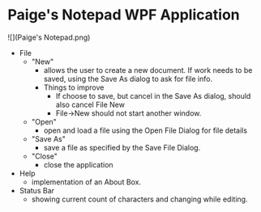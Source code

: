 # Paige's Notepad WPF Application
![](Paige's Notepad.png)
- File 
  - "New" 
    - allows the user to create a new document. If work needs to be saved, using the Save As dialog to ask for file info.
    - Things to improve
      -  If choose to save, but cancel in the Save As dialog, should also cancel File New
      -  File->New should not start another window.
  - "Open" 
    - open and load a file using the Open File Dialog for file details
  - "Save As"
    - save a file as specified by the Save File Dialog.
  - "Close"
    - close the application
- Help
  - implementation of an About Box.
- Status Bar
  - showing current count of characters and changing while editing. 
